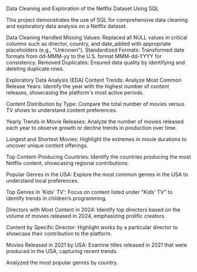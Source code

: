 Data Cleaning and Exploration of the Netflix Dataset Using SQL

This project demonstrates the use of SQL for comprehensive data cleaning and exploratory data analysis on a Netflix dataset.

Data Cleaning
Handled Missing Values: Replaced all NULL values in critical columns such as director, country, and date_added with appropriate placeholders (e.g., "Unknown").
Standardized Formats: Transformed date formats from dd-MMM-yy to the U.S. format MMM-dd-YYYY for consistency.
Removed Duplicates: Ensured data quality by identifying and deleting duplicate rows.

Exploratory Data Analysis (EDA)
Content Trends:
Analyze Most Common Release Years: Identify the year with the highest number of content releases, showcasing the platform's most active periods.

Content Distribution by Type: Compare the total number of movies versus TV shows to understand content preferences.

Yearly Trends in Movie Releases: Analyze the number of movies released each year to observe growth or decline trends in production over time.

Longest and Shortest Movies: Highlight the extremes in movie durations to uncover unique content offerings.

Top Content-Producing Countries: Identify the countries producing the most Netflix content, showcasing regional contributions.

Popular Genres in the USA: Explore the most common genres in the USA to understand local preferences.

Top Genres in 'Kids' TV': Focus on content listed under "Kids' TV" to identify trends in children’s programming.

Directors with Most Content in 2024: Identify top directors based on the volume of movies released in 2024, emphasizing prolific creators.

Content by Specific Director: Highlight works by a particular director to showcase their contribution to the platform.

Movies Released in 2021 by USA: Examine titles released in 2021 that were produced in the USA, capturing recent trends.

Analyzed the most popular genres by country.
